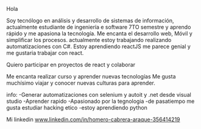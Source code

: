 Hola 

Soy tecnólogo en análisis y desarrollo de sistemas de información, actualmente estudiante de ingeniería e software 7TO semestre y aprendo rápido y me apasiona la tecnología. Me encanta el desarrollo web, Móvil y simplificar los procesos. actualmente estoy trabajando realizando automatizaciones con C#. Estoy aprendiendo 
reactJS me parece genial y me gustaria trabajar con react.

Quiero participar en proyectos de react y colaborar 

Me encanta realizar curso y aprender nuevas tecnologías
Me gusta muchísimo viajar y conocer nuevas culturas
para aprender.


info:
-Generar automatizaciones con selenium y autoit y .net desde visual studio 
-Aprender rapido
-Apasionado por la tegnologia
-de pasatiempo me gusta estudiar hacking etico
-estoy aprendiendo python


Mi linkedin
www.linkedin.com/in/homero-cabrera-araque-356414219



<!--
**holk26/holk26** is a ✨ _special_ ✨ repository because its `README.md` (this file) appears on your GitHub profile.

Here are some ideas to get you started:

- 🔭 I’m currently working on ...
- 🌱 I’m currently learning ...
- 👯 I’m looking to collaborate on ...
- 🤔 I’m looking for help with ...
- 💬 Ask me about ...
- 📫 How to reach me: ...
- 😄 Pronouns: ...
- ⚡ Fun fact: ...
-->

